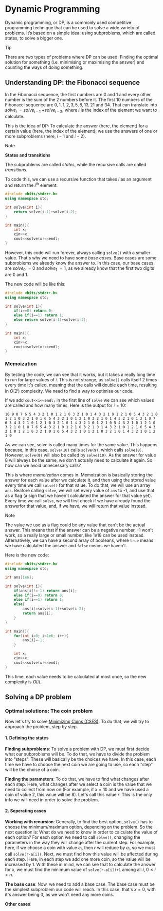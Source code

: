 # Dynamic Programming
Dynamic programming, or DP, is a commonly used competitive programming technique that can be used to solve a wide variety of problems. It’s based on a simple idea: using subproblems, which are called states, to solve a bigger one.

> [!TIP]
> There are two types of problems where DP can be used: Finding the optimal solution for something (i.e. minimising or maximising the answer) and counting the ways of doing something.

## Understanding DP: the Fibonacci sequence
In the Fibonacci sequence, the first numbers are 0 and 1 and every other number is the sum of the 2 numbers before it. The first 10 numbers of the Fibonacci sequence are $0, 1, 1, 2, 3, 5, 8, 13, 21$ and $34$. That can translate into $solve$<sub>$i$</sub> $= solve$<sub>$i-1$</sub> $+ solve$<sub>$i-2$</sub>, where $i$ is the index of the element we want to calculate.

This is the idea of DP: To calculate the answer (here, the element) for a certain value (here, the index of the element), we use the answers of one or more subproblems (here, $i-1$ and $i-2$).

> [!NOTE]
> **States and transitions**
> 
> The subproblems are called *states*, while the recursive calls are called *transitions*.

To code this, we can use a recursive function that takes $i$ as an argument and return the $i$<sup>$th$</sup> element:
```cpp
#include <bits/stdc++.h>
using namespace std;

int solve(int i){
    return solve(i-1)+solve(i-2);
}

int main(){
    int x;
    cin>>x;
    cout<<solve(x)<<endl;
}
```

However, this code will run forever, always calling `solve()` with a smaller value. That's why we need to have some *base cases*. Base cases are some subproblems we already know the answer to. In this case, our base cases are $solve$<sub>$0$</sub> $=0$ and $solve$<sub>$1$</sub> $= 1$, as we already know that the first two digits are $0$ and $1$.

The new code will be like this:
```cpp
#include <bits/stdc++.h>
using namespace std;

int solve(int i){
    if(i==0) return 0;
    else if(i==1) return 1;
    else return solve(i-1)+solve(i-2);
}

int main(){
    int x;
    cin>>x;
    cout<<solve(x)<<endl;
}
```

### Memoization
By testing the code, we can see that it works, but it takes a really long time to run for large values of $i$. This is not strange, as `solve()` calls itself 2 times every time it's called, meaning that the calls will double each time, resulting in $O(2$<sup>$i$</sup>$)$ complexity. We need to find a way to optimise our code.

If we add `cout<<i<<endl;` in the first line of `solve` we can see which values are called and how many times. Here is the output for $i=10$:
```
10 9 8 7 6 5 4 3 2 1 0 1 2 1 0 3 2 1 0 1 4 3 2 1 0 1 2 1 0 5 4 3 2 1 0 1 2 1 0 3 2 1 0 1 6 5 4 3 2 1 0 1 2 1 0 3 2 1 0 1 4 3 2 1 0 1 2 1 0 7 6 5 4 3 2 1 0 1 2 1 0 3 2 1 0 1 4 3 2 1 0 1 2 1 0 5 4 3 2 1 0 1 2 1 0 3 2 1 0 1 8 7 6 5 4 3 2 1 0 1 2 1 0 3 2 1 0 1 4 3 2 1 0 1 2 1 0 5 4 3 2 1 0 1 2 1 0 3 2 1 0 1 6 5 4 3 2 1 0 1 2 1 0 3 2 1 0 1 4 3 2 1 0 1 2 1 0
```

As we can see, solve is called many times for the same value. This happens because, in this case, `solve(10)` calls `solve(9)`, which calls `solve(8)`. However, `solve(8)` will also be called by `solve(10)`. As the answer for value $8$ will always be the same, we don't actually need to calculate it again. So how can we avoid unnecessary calls?

This is where *memoization* comes in. Memoization is basically storing the answer for each value after we calculate it, and then using the stored value every time we call `solve()` for that value. To do that, we will use an array `ans`. Beafore calling `solve`, we will set every value of `ans` to -1, and use that as a flag (a sign that we haven't calculated the answer for that value yet). Every time we call `solve`, we will first check if we have already found the answerfor that value, and, if we have, we will return that value instead.

> [!NOTE]
> The value we use as a flag could be any value that can't be the actual answer. This means that if the answer can be a negative number, -1 won't work, so a really large or small number, like $1e18$ can be used instead. Alternatively, we can have a second array of booleans, where `true` means we have calculated the answer and `false` means we haven't.

Here is the new code:
```cpp
#include <bits/stdc++.h>
using namespace std;

int ans[1e6];

int solve(int i){
    if(ans[i]!=-1) return ans[i];
    else if(i==0) return 0;
    else if(i==1) return 1;
    else{
        ans[i]=solve(i-1)+solve(i-2);
        return ans[i];
    }
}

int main(){
    for(int i=0; i<1e6; i++){
        ans[i]=-1;
    }

    int x;
    cin>>x;
    cout<<solve(x)<<endl;
}
```

This time, each value needs to be calculated at most once, so the new complexity is $O(i)$.

## Solving a DP problem

### Optimal solutions: The coin problem
Now let's try to solve [Minimizing Coins (CSES)](https://cses.fi/problemset/task/1634). To do that, we will try to approach the problem, step by step.

#### 1. Defining the states
**Finding subproblems**: To solve a problem with DP, we must first decide what our subproblems will be. To do that, we have to divide the problem into "steps". These will basically be the choices we have. In this case, each time we have to choose the next coin we are going to use, so each "step" will be the choise of a coin.

**Finding the parameters**: To do that, we have to find what changes after each step. Here, what changes after we select a coin is the value that we need to collect from now on (For example, if $x=10$ and we have used a coin of value $2$, this value will be $8$). Let's call this value $r$. This is the only info we will need in order to solve the problem.

#### 2. Seperating cases
**Working with recursion**: Generally, to find the best option, `solve()` has to choose the minimum/maximum option, depending on the problem. So the next question is: What do we need to know in order to calculate the value of each option? For each option we need to call `solve()`, changing the parameters in the way they will change after the current step. For example, here, if we choose a coin with value $c$<sub>$i$</sub>, then $r$ will reduce by $a$<sub>$i$</sub>, so we must call `solve(r-a[i])`. Next, we must find how this value will be affected during each step. Here, in each step we add one more coin, so the value will be increased by $1$. With these in mind, we can see that to calculate the answer for $x$, we must find the minimum value of `solve(r-a[i])+1` among all $i$, $0 \leq i < n$.

**The base case**: Now, we need to add a base case. The base case must be the simplest subproblem our code will reach. In this case, that's $x=0$, with it's answer being $0$, as we won't need any more coins.

**Other cases**: 

